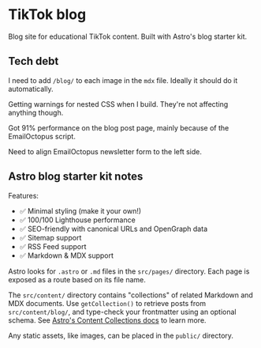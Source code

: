 # TikTok blog

Blog site for educational TikTok content. Built with Astro's blog starter kit.

## Tech debt

I need to add `/blog/` to each image in the `mdx` file. Ideally it should do it automatically.

Getting warnings for nested CSS when I build. They're not affecting anything though.

Got 91% performance on the blog post page, mainly because of the EmailOctopus script.

Need to align EmailOctopus newsletter form to the left side.

## Astro blog starter kit notes

Features:

- ✅ Minimal styling (make it your own!)
- ✅ 100/100 Lighthouse performance
- ✅ SEO-friendly with canonical URLs and OpenGraph data
- ✅ Sitemap support
- ✅ RSS Feed support
- ✅ Markdown & MDX support

Astro looks for `.astro` or `.md` files in the `src/pages/` directory. Each page is exposed as a route based on its file name.

The `src/content/` directory contains "collections" of related Markdown and MDX documents. Use `getCollection()` to retrieve posts from `src/content/blog/`, and type-check your frontmatter using an optional schema. See [Astro's Content Collections docs](https://docs.astro.build/en/guides/content-collections/) to learn more.

Any static assets, like images, can be placed in the `public/` directory.
